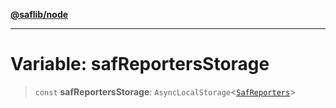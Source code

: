 [**@saflib/node**](../index.md)

***

# Variable: safReportersStorage

> `const` **safReportersStorage**: `AsyncLocalStorage`\<[`SafReporters`](../interfaces/SafReporters.md)\>
